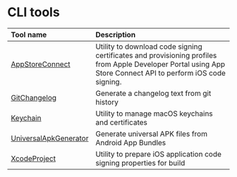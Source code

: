 
CLI tools
=========

|Tool name|Description|
| :--- | :--- |
|[AppStoreConnect](AppStoreConnect/README.md)|Utility to download code signing certificates and provisioning profiles    from Apple Developer Portal using App Store Connect API to perform iOS code signing.|
|[GitChangelog](GitChangelog/README.md)|Generate a changelog text from git history|
|[Keychain](Keychain/README.md)|Utility to manage macOS keychains and certificates|
|[UniversalApkGenerator](UniversalApkGenerator/README.md)|Generate universal APK files from Android App Bundles|
|[XcodeProject](XcodeProject/README.md)|Utility to prepare iOS application code signing properties for build|
